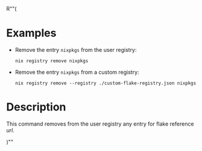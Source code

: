 R""(

# Examples

* Remove the entry `nixpkgs` from the user registry:

  ```console
  nix registry remove nixpkgs
  ```

* Remove the entry `nixpkgs` from a custom registry:

  ```console
  nix registry remove --registry ./custom-flake-registry.json nixpkgs
  ```

# Description

This command removes from the user registry any entry for flake
reference *url*.

)""
